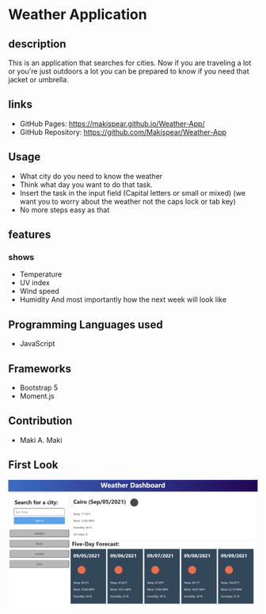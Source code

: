 # Weather Application

## description

This is an application that searches for cities. Now if you are traveling a lot or you're just outdoors a lot you can be prepared to know if you need that jacket or umbrella.

## links

- GitHub Pages: https://makispear.github.io/Weather-App/
- GitHub Repository: https://github.com/Makispear/Weather-App

## Usage

- What city do you need to know the weather
- Think what day you want to do that task.
- Insert the task in the input field (Capital letters or small or mixed)
  (we want you to worry about the weather not the caps lock or tab key)
- No more steps easy as that

## features

### shows

- Temperature
- UV index
- Wind speed
- Humidity
  And most importantly how the next week will look like

## Programming Languages used

- JavaScript

## Frameworks

- Bootstrap 5
- Moment.js

## Contribution

- Maki A. Maki

## First Look

![ScreenShot of Project](/assets/Images/project.jpg?raw=true)
